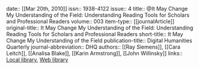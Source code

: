 date:: [[Mar 20th, 2010]]
issn:: 1938-4122
issue:: 4
title:: @It May Change My Understanding of the Field: Understanding Reading Tools for Scholars and Professional Readers
volume:: 003
item-type:: [[journalArticle]]
original-title:: It May Change My Understanding of the Field: Understanding Reading Tools for Scholars and Professional Readers
short-title:: It May Change My Understanding of the Field
publication-title:: Digital Humanities Quarterly
journal-abbreviation:: DHQ
authors:: [[Ray Siemens]], [[Cara Leitch]], [[Analisa Blake]], [[Karin Armstrong]], [[John Willinsky]]
links:: [Local library](zotero://select/groups/2386895/items/BN6NVFDI), [Web library](https://www.zotero.org/groups/2386895/items/BN6NVFDI)
